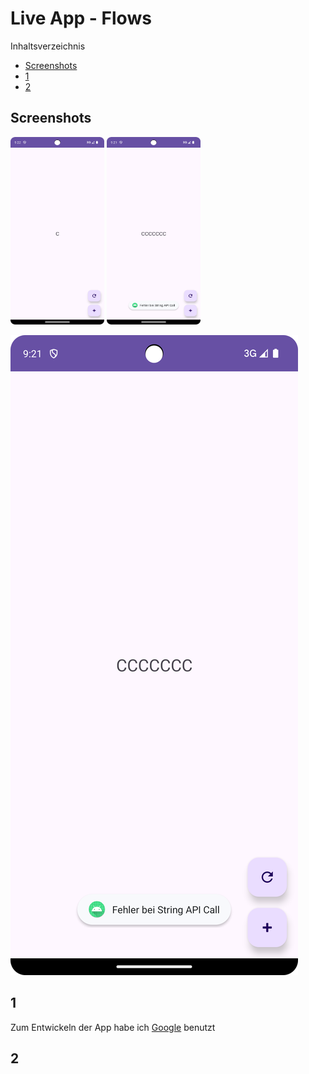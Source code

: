 # Live App - Flows

Inhaltsverzeichnis

- [Screenshots](#Screenshots)
- [1](#1)
- [2](#2)

## Screenshots

<img src="images/Screenshot_1.png" width="150" height="300" />
<img src="images/Screenshot_2.png" width="150" height="300" />


![](images/Screenshot_2.png)

## 1

Zum Entwickeln der App habe ich [Google](https://www.google.com) benutzt

## 2
